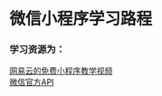  
# 微信小程序学习路程

### 学习资源为：
[网易云的免费小程序教学视频](http://study.163.com/course/courseMain.htm?courseId=1003283028)  
[微信官方API](https://mp.weixin.qq.com/debug/wxadoc/dev/component/label.html)
